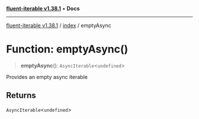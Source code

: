 [**fluent-iterable v1.38.1**](../../README.md) • **Docs**

***

[fluent-iterable v1.38.1](../../README.md) / [index](../README.md) / emptyAsync

# Function: emptyAsync()

> **emptyAsync**(): `AsyncIterable`\<`undefined`\>

Provides an empty async iterable

## Returns

`AsyncIterable`\<`undefined`\>
